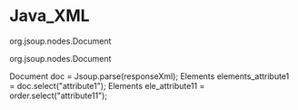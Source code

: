 # Java_XML
org.jsoup.nodes.Document 

org.jsoup.nodes.Document 

Document doc = Jsoup.parse(responseXml);
Elements elements_attribute1 = doc.select("attribute1");
Elements ele_attribute11 = order.select("attribute11");
	
